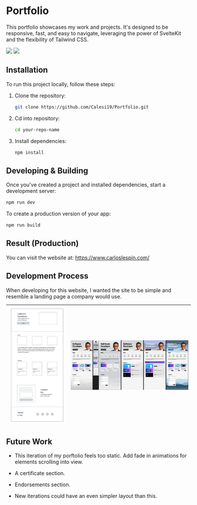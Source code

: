 # Portfolio

This portfolio showcases my work and projects. It's designed to be responsive, fast, and easy to navigate, leveraging the power of SvelteKit and the flexibility of Tailwind CSS.



<img src="https://cdn.jsdelivr.net/gh/devicons/devicon/icons/svelte/svelte-original.svg" style="height: 70" />
          


<img src="https://cdn.jsdelivr.net/gh/devicons/devicon/icons/tailwindcss/tailwindcss-plain.svg" style="height: 70" />


## Installation

To run this project locally, follow these steps:

1. Clone the repository:
   ```bash
   git clone https://github.com/Calesi19/Portfolio.git
   ```
2. Cd into repository:
    ```bash
    cd your-repo-name
    ```
3. Install dependencies:
    ```bash
    npm install
    ```

## Developing & Building

Once you've created a project and installed dependencies, start a development server:

```bash
npm run dev
```

To create a production version of your app:

```bash
npm run build
```

## Result (Production)

You can visit the website at: https://www.carloslespin.com/




## Development Process

When developing for this website, I wanted the site to be simple and resemble a landing page a company would use.

| ![Wirefame](docs/wireframe.png)      | ![Figma Prototype](docs/figma.png)      |
| -------------- | -------------- |

## Future Work

* This iteration of my porftolio feels too static. Add fade in animations for elements scrolling into view.

* A certificate section.

* Endorsements section.

* New iterations could have an even simpler layout than this.